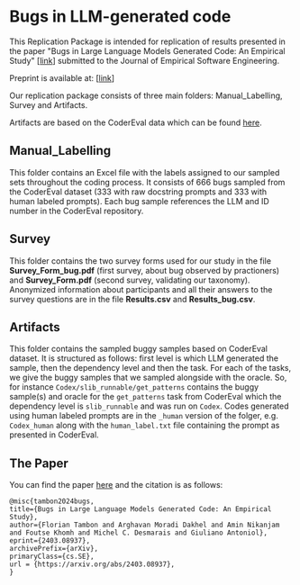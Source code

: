 # Bugs in LLM-generated code
This Replication Package is intended for replication of results presented in the paper "Bugs in Large Language Models Generated Code: An Empirical Study" [[link](https://arxiv.org/abs/2403.08937)] submitted to the Journal of Empirical Software Engineering.

Preprint is available at: [[link](https://arxiv.org/abs/2403.08937)]

Our replication package consists of three main folders: Manual_Labelling, Survey and Artifacts.

Artifacts are based on the CoderEval data which can be found [here](https://github.com/CoderEval/CoderEval/tree/ec1177750cf10b5faa414a0e76d1430e75141a44).

## Manual_Labelling
This folder contains an Excel file with the labels assigned to our sampled sets throughout the coding process. It consists of 666 bugs sampled from the CoderEval dataset (333 with raw docstring prompts and 333 with human labeled prompts). Each bug sample references the LLM and ID number in the CoderEval repository.

## Survey
This folder contains the two survey forms used for our study in the file **Survey_Form_bug.pdf** (first survey, about bug observed by practioners) and **Survey_Form.pdf** (second survey, validating our taxonomy). Anonymized information about participants and all their answers to the survey questions are in the file **Results.csv** and **Results_bug.csv**. 

## Artifacts
This folder contains the sampled buggy samples based on CoderEval dataset. It is structured as follows: first level is which LLM generated the sample, then the dependency level and then the task.
For each of the tasks, we give the buggy samples that we sampled alongside with the oracle. So, for instance `Codex/slib_runnable/get_patterns` contains the buggy sample(s) and oracle for the `get_patterns` task from CoderEval which the dependency level is `slib_runnable` and was run on `Codex`. Codes generated using human labeled prompts are in the `_human` version of the folger, e.g. `Codex_human` along with the `human_label.txt` file containing the prompt as presented in CoderEval.

## The Paper
You can find the paper [here](https://arxiv.org/abs/2403.08937) and the citation is as follows:

    @misc{tambon2024bugs,
    title={Bugs in Large Language Models Generated Code: An Empirical Study},
    author={Florian Tambon and Arghavan Moradi Dakhel and Amin Nikanjam and Foutse Khomh and Michel C. Desmarais and Giuliano Antoniol},
    eprint={2403.08937},
    archivePrefix={arXiv},
    primaryClass={cs.SE},
    url = {https://arxiv.org/abs/2403.08937},
    }
